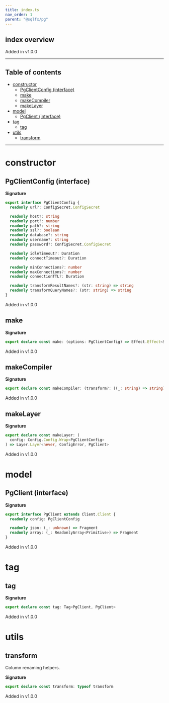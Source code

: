 ```yaml
---
title: index.ts
nav_order: 1
parent: "@sqlfx/pg"
---
```


## index overview

Added in v1.0.0

---

<h2 class="text-delta">Table of contents</h2>

- [constructor](#constructor)
  - [PgClientConfig (interface)](#pgclientconfig-interface)
  - [make](#make)
  - [makeCompiler](#makecompiler)
  - [makeLayer](#makelayer)
- [model](#model)
  - [PgClient (interface)](#pgclient-interface)
- [tag](#tag)
  - [tag](#tag-1)
- [utils](#utils)
  - [transform](#transform)

---

# constructor

## PgClientConfig (interface)

**Signature**

```ts
export interface PgClientConfig {
  readonly url?: ConfigSecret.ConfigSecret

  readonly host?: string
  readonly port?: number
  readonly path?: string
  readonly ssl?: boolean
  readonly database?: string
  readonly username?: string
  readonly password?: ConfigSecret.ConfigSecret

  readonly idleTimeout?: Duration
  readonly connectTimeout?: Duration

  readonly minConnections?: number
  readonly maxConnections?: number
  readonly connectionTTL?: Duration

  readonly transformResultNames?: (str: string) => string
  readonly transformQueryNames?: (str: string) => string
}
```

Added in v1.0.0

## make

**Signature**

```ts
export declare const make: (options: PgClientConfig) => Effect.Effect<Scope, never, PgClient>
```

Added in v1.0.0

## makeCompiler

**Signature**

```ts
export declare const makeCompiler: (transform?: ((_: string) => string) | undefined) => Statement.Compiler
```

Added in v1.0.0

## makeLayer

**Signature**

```ts
export declare const makeLayer: (
  config: Config.Config.Wrap<PgClientConfig>
) => Layer.Layer<never, ConfigError, PgClient>
```

Added in v1.0.0

# model

## PgClient (interface)

**Signature**

```ts
export interface PgClient extends Client.Client {
  readonly config: PgClientConfig

  readonly json: (_: unknown) => Fragment
  readonly array: (_: ReadonlyArray<Primitive>) => Fragment
}
```

Added in v1.0.0

# tag

## tag

**Signature**

```ts
export declare const tag: Tag<PgClient, PgClient>
```

Added in v1.0.0

# utils

## transform

Column renaming helpers.

**Signature**

```ts
export declare const transform: typeof transform
```

Added in v1.0.0
